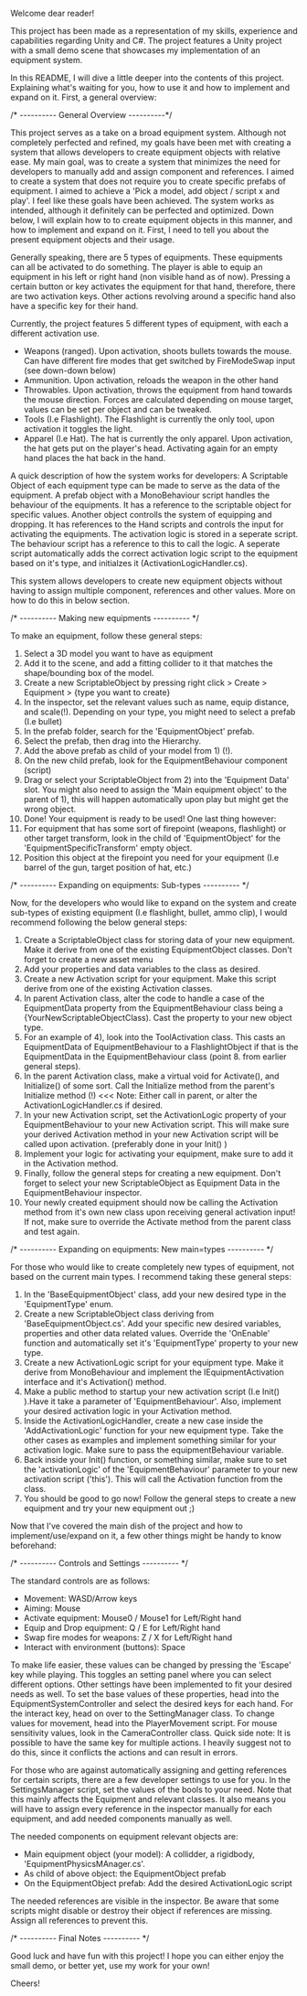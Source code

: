 Welcome dear reader!

This project has been made as a representation of my skills, experience and capabilities regarding Unity and C#. 
The project features a Unity project with a small demo scene that showcases my implementation of an equipment system. 

In this README, I will dive a little deeper into the contents of this project. Explaining what's waiting for you, how to use it and how to implement and expand on it. 
First, a general overview: 




/* ---------- General Overview ----------*/

This project serves as a take on a broad equipment system. Although not completely perfected and refined, my goals have been met with creating a system that allows developers to create equipment objects with relative ease.
My main goal, was to create a system that minimizes the need for developers to manually add and assign component and references. I aimed to create a system that does not require you to create specific prefabs of equipment. I aimed to achieve a 'Pick a model, add object / script x and play'. I feel like these goals have been achieved. The system works as intended, although it definitely can be perfected and optimized. 
Down below, I will explain how to to create equipment objects in this manner, and how to implement and expand on it. First, I need to tell you about the present equipment objects and their usage. 

Generally speaking, there are 5 types of equipments. These equipments can all be activated to do something. The player is able to equip an equipment in his left or right hand (non visible hand as of now). 
Pressing a certain button or key activates the equipment for that hand, therefore, there are two activation keys. Other actions revolving around a specific hand also have a specific key for their hand. 

Currently, the project features 5 different types of equipment, with each a different activation use.

- Weapons (ranged). Upon activation, shoots bullets towards the mouse. Can have different fire modes that get switched by FireModeSwap input (see down-down below)
- Ammunition. Upon activation, reloads the weapon in the other hand
- Throwables. Upon activation, throws the equipment from hand towards the mouse direction. Forces are calculated depending on mouse target, values can be set per object and can be tweaked. 
- Tools (I.e Flashlight). The Flashlight is currently the only tool, upon activation it toggles the light. 
- Apparel (I.e Hat). The hat is currently the only apparel. Upon activation, the hat gets put on the player's head. Activating again for an empty hand places the hat back in the hand. 

A quick description of how the system works for developers: 
A Scriptable Object of each equipment type can be made to serve as the data of the equipment. A prefab object with a MonoBehaviour script handles the behaviour of the equipments. It has a reference to the scriptable object for specific values. 
Another object controlls the system of equipping and dropping. It has references to the Hand scripts and controls the input for activating the equipments. 
The activation logic is stored in a seperate script. The behaviour script has a reference to this to call the logic. A seperate script automatically adds the correct activation logic script to the equipment based on it's type, and initialzes it (ActivationLogicHandler.cs). 

This system allows developers to create new equipment objects without having to assign multiple component, references and other values. 
More on how to do this in below section.





/* ---------- Making new equipments ---------- */

To make an equipment, follow these general steps: 

1) Select a 3D model you want to have as equipment
2) Add it to the scene, and add a fitting collider to it that matches the shape/bounding box of the model. 
3) Create a new ScriptableObject by pressing right click > Create > Equipment > {type you want to create}
4) In the inspector, set the relevant values such as name, equip distance, and scale(!). Depending on your type, you might need to select a prefab (I.e bullet)
5) In the prefab folder, search for the 'EquipmentObject' prefab.
6) Select the prefab, then drag into the Hierarchy.
7) Add the above prefab as child of your model from 1) (!).
8) On the new child prefab, look for the EquipmentBehaviour component (script)
9) Drag or select your ScriptableObject from 2) into the 'Equipment Data' slot. You might also need to assign the 'Main equipment object' to the parent of 1), this will happen automatically upon play but might get the wrong object. 
10) Done! Your equipment is ready to be used! One last thing however:
11) For equipment that has some sort of firepoint (weapons, flashlight) or other target transform, look in the child of 'EquipmentObject' for the 'EquipmentSpecificTransform' empty object.
12) Position this object at the firepoint you need for your equipment (I.e barrel of the gun, target position of hat, etc.) 





/* ---------- Expanding on equipments: Sub-types ---------- */

Now, for the developers who would like to expand on the system and create sub-types of existing equipment (I.e flashlight, bullet, ammo clip), I would recommend following the below general steps:

1) Create a ScriptableObject class for storing data of your new equipment. Make it derive from one of the existing EquipmentObject classes. Don't forget to create a new asset menu 
2) Add your properties and data variables to the class as desired. 
3) Create a new Activation script for your equipment. Make this script derive from one of the existing Activation classes.
4) In parent Activation class, alter the code to handle a case of the EquipmentData property from the EquipmentBehaviour class being a {YourNewScriptableObjectClass). Cast the property to your new object type.
5) For an example of 4), look into the ToolActivation class. This casts an EquipmentData of EquipmentBehaviour to a FlashlightObject if that is the EquipmentData in the EquipmentBehaviour class (point 8. from earlier general steps).
6) In the parent Activation class, make a virtual void for Activate(), and Initialize() of some sort. Call the Initialize method from the parent's Initialize method (!) <<< Note: Either call in parent, or alter the ActivationLogicHandler.cs if desired.
7) In your new Activation script, set the ActivationLogic property of your EquipmentBehaviour to your new Activation script. This will make sure your derived Activation method in your new Activation script will be called upon activation. (preferably done in your Init() )
8) Implement your logic for activating your equipment, make sure to add it in the Activation method.
9) Finally, follow the general steps for creating a new equipment. Don't forget to select your new ScriptableObject as Equipment Data in the EquipmentBehaviour inspector.
10) Your newly created equipment should now be calling the Activation method from it's own new class upon receiving general activation input! If not, make sure to override the Activate method from the parent class and test again. 





/* ---------- Expanding on equipments: New main=types ---------- */

For those who would like to create completely new types of equipment, not based on the current main types. I recommend taking these general steps: 

1) In the 'BaseEquipmentObject' class, add your new desired type in the 'EquipmentType' enum.
2) Create a new ScriptableObject class deriving from 'BaseEquipmentObject.cs'. Add your specific new desired variables, properties and other data related values. Override the 'OnEnable' function and automatically set it's 'EquipmentType' property to your new type.
3) Create a new ActivationLogic script for your equipment type. Make it derive from MonoBehaviour and implement the IEquipmentActivation interface and it's Activation() method.
4) Make a public method to startup your new activation script (I.e Init() ).Have it take a parameter of 'EquipmentBehaviour'. Also, implement your desired activation logic in your Activation method.
5) Inside the ActivationLogicHandler, create a new case inside the 'AddActivationLogic' function for your new equipment type. Take the other cases as examples and implement something similar for your activation logic. Make sure to pass the equipmentBehaviour variable.
6) Back inside your Init() function, or something similar, make sure to set the 'activationLogic' of the 'EquipmentBehaviour' parameter to your new activation script ('this'). This will call the Activation function from the class.
7) You should be good to go now! Follow the general steps to create a new equipment and try your new equipment out ;) 
      

Now that I've covered the main dish of the project and how to implement/use/expand on it, a few other things might be handy to know beforehand: 





/* ---------- Controls and Settings ---------- */

The standard controls are as follows: 

- Movement: WASD/Arrow keys
- Aiming: Mouse
- Activate equipment: Mouse0 / Mouse1 for Left/Right hand
- Equip and Drop equipment: Q / E for Left/Right hand
- Swap fire modes for weapons: Z / X for Left/Right hand
- Interact with environment (buttons): Space

To make life easier, these values can be changed by pressing the 'Escape' key while playing. This toggles an setting panel where you can select different options. Other settings have been implemented to fit your desired needs as well.
To set the base values of these properties, head into the EquipmentSystemController and select the desired keys for each hand. For the interact key, head on over to the SettingManager class. 
To change values for movement, head into the PlayerMovement script. For mouse sensitivity values, look in the CameraController class. 
Quick side note: It is possible to have the same key for multiple actions. I heavily suggest not to do this, since it conflicts the actions and can result in errors. 

For those who are against automatically assigning and getting references for certain scripts, there are a few developer settings to use for you. In the SettingsManager script, set the values of the bools to your need. 
Note that this mainly affects the Equipment and relevant classes. It also means you will have to assign every reference in the inspector manually for each equipment, and add needed components manually as well. 

The needed components on equipment relevant objects are: 
- Main equipment object (your model): A collidder, a rigidbody, 'EquipmentPhysicsMAnager.cs'.
- As child of above object: the EquipmentObject prefab
- On the EquipmentObject prefab: Add the desired ActivationLogic script

The needed references are visible in the inspector. Be aware that some scripts might disable or destroy their object if references are missing. Assign all references to prevent this.




/* ---------- Final Notes ---------- */

Good luck and have fun with this project! I hope you can either enjoy the small demo, or better yet, use my work for your own! 

Cheers!




